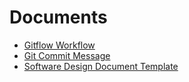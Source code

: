 # Documents

- [Gitflow Workflow](gitflowWorkflow.md)
- [Git Commit Message](gitCommitMessage.md)
- [Software Design Document Template](designDocument.md)
